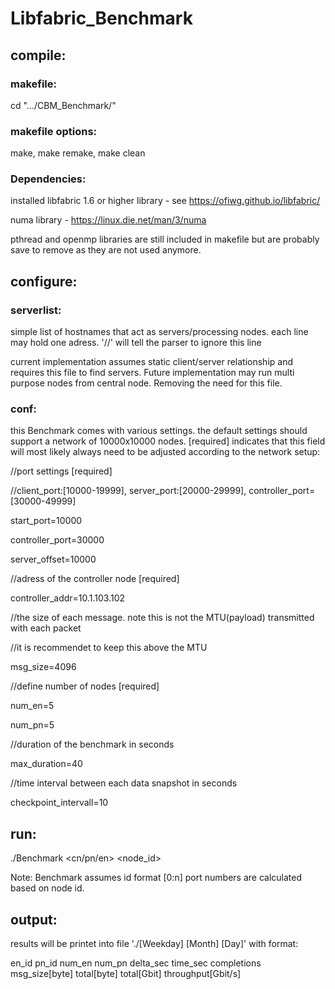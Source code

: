 # Libfabric_Benchmark

## compile:

### makefile:
cd ".../CBM_Benchmark/"

### makefile options:

make, make remake, make clean

### Dependencies:
installed libfabric 1.6 or higher library - see https://ofiwg.github.io/libfabric/

numa library - https://linux.die.net/man/3/numa

pthread and openmp libraries are still included in makefile but are probably save to remove as they are not used anymore.

## configure:
### serverlist:
simple list of hostnames that act as servers/processing nodes. each line may hold one adress. '//' will tell the parser to ignore this line

current implementation assumes static client/server relationship and requires this file to find servers. Future implementation may run multi purpose nodes from central node. Removing the need for this file. 
### conf:
this Benchmark comes with various settings. the default settings should support a network of 10000x10000 nodes. [required] indicates that this field will most likely always need to be adjusted according to the network setup:

//port settings [required]

//client_port:[10000-19999], server_port:[20000-29999], controller_port=[30000-49999]

start_port=10000

controller_port=30000

server_offset=10000


//adress of the controller node [required]

controller_addr=10.1.103.102


//the size of each message. note this is not the MTU(payload) transmitted with each packet

//it is recommendet to keep this above the MTU 

msg_size=4096


//define number of nodes [required]

num_en=5

num_pn=5


//duration of the benchmark in seconds

max_duration=40

//time interval between each data snapshot in seconds

checkpoint_intervall=10

## run:
./Benchmark <cn/pn/en> <node_id> 
  
 Note: Benchmark assumes id format [0:n] port numbers are calculated based on node id.
 
## output:
results will be printet into file './[Weekday] [Month] [Day]' with format:
  
  en_id pn_id num_en num_pn delta_sec time_sec completions msg_size[byte] total[byte] total[Gbit] throughput[Gbit/s]
  
